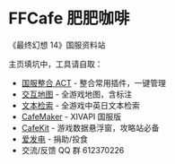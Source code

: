# FFCafe 肥肥咖啡

《最终幻想 14》国服资料站

主页填坑中，工具请自取：

* [国服整合 ACT](https://bbs.nga.cn/read.php?tid=17412506) - 整合常用插件，一键管理
* [交互地图](https://map.wakingsands.com) - 全游戏地图，含标注
* [文本检索](https://strings.wakingsands.com) - 全游戏中英日文本检索
* [CafeMaker](https://cafemaker.wakingsands.com) - XIVAPI 国服版
* [CafeKit](https://cafekit.wakingsands.com) - 游戏数据悬浮窗，攻略站必备
* [爱发电](https://afdian.net/@wakingsands) - 捐助/投食
* 交流/反馈 QQ 群 612370226

